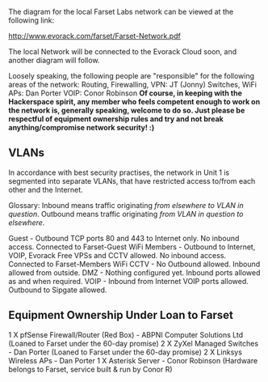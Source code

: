 The diagram for the local Farset Labs network can be viewed at the following link:

<http://www.evorack.com/farset/Farset-Network.pdf>

The local Network will be connected to the Evorack Cloud soon, and another diagram will follow.

Loosely speaking, the following people are "responsible" for the following areas of the network:
Routing, Firewalling, VPN: JT (Jonny)
Switches, WiFi APs: Dan Porter
VOIP: Conor Robinson
 **Of course, in keeping with the Hackerspace spirit, any member who feels competent enough to work on the network is, generally speaking, welcome to do so. Just please be respectful of equipment ownership rules and try and not break anything/compromise network security! :)**

VLANs
-----

In accordance with best security practises, the network in Unit 1 is segmented into separate VLANs, that have restricted access to/from each other and the Internet.

Glossary: Inbound means traffic originating *from elsewhere to VLAN in question*. Outbound means traffic originating *from VLAN in question to elsewhere*.

Guest - Outbound TCP ports 80 and 443 to Internet only. No inbound access. Connected to Farset-Guest WiFi
Members - Outbound to Internet, VOIP, Evorack Free VPSs and CCTV allowed. No inbound access. Connected to Farset-Members WiFi
CCTV - No Outbound allowed. Inbound allowed from outside.
DMZ - Nothing configured yet. Inbound ports allowed as and when required.
VOIP - Inbound from Internet VOIP ports allowed. Outbound to Sipgate allowed.

Equipment Ownership Under Loan to Farset
----------------------------------------

1 X pfSense Firewall/Router (Red Box) - ABPNI Computer Solutions Ltd (Loaned to Farset under the 60-day promise)
2 X ZyXel Managed Switches - Dan Porter (Loaned to Farset under the 60-day promise)
2 X Linksys Wireless APs - Dan Porter
1 X Asterisk Server - Conor Robinson (Hardware belongs to Farset, service built & run by Conor R)
